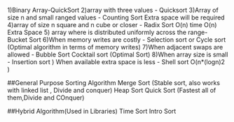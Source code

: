 1)Binary Array-QuickSort
2)array with three values - Quicksort
3)Array of size n and small ranged values - Counting Sort Extra space will be required
4)array of size n square and n cube or closer - Radix Sort O(n) time O(n) Extra Space 5) array where is distributed uniformly across the range- Bucket Sort
6)When memory writes are costly - Selection sort or Cycle sort (Optimal algorithm in terms of memory writes)
7)When adjacent swaps are allowed - Bubble Sort Cocktail sort (Optimal Sort)
8)When array size is small - Insertion sort
) When available extra space is less - Shell sort O(n\*(logn)2 )

##General Purpose Sorting Algorithm
Merge Sort (Stable sort, also works with linked list , Divide and conquer)
Heap Sort
Quick Sort (Fastest all of them,Divide and COnquer)

##Hybrid Algorithm(Used in Libraries)
Time Sort
Intro Sort

